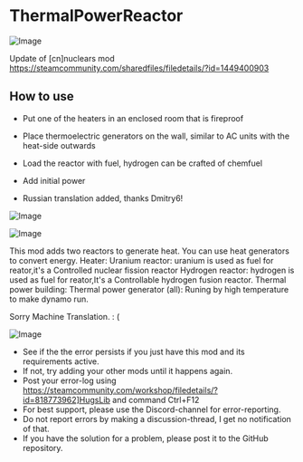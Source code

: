 # ThermalPowerReactor

![Image](https://i.imgur.com/buuPQel.png)

Update of [cn]nuclears mod
https://steamcommunity.com/sharedfiles/filedetails/?id=1449400903

## How to use



- Put one of the heaters in an enclosed room that is fireproof
- Place thermoelectric generators on the wall, similar to AC units with the heat-side outwards
- Load the reactor with fuel, hydrogen can be crafted of chemfuel
- Add initial power



- Russian translation added, thanks Dmitry6!

![Image](https://i.imgur.com/pufA0kM.png)

	
![Image](https://i.imgur.com/Z4GOv8H.png)

This mod adds two reactors to generate heat. You can use heat generators to convert energy.
Heater:
Uranium reactor: uranium is used as fuel for reator,it's a Controlled nuclear fission reactor
Hydrogen reactor: hydrogen is used as fuel for reator,It's a Controllable hydrogen fusion reactor.
Thermal power building:
Thermal power generator (all): Runing by high temperature to make dynamo run.

Sorry Machine Translation.      : (

![Image](https://i.imgur.com/PwoNOj4.png)



-  See if the the error persists if you just have this mod and its requirements active.
-  If not, try adding your other mods until it happens again.
-  Post your error-log using https://steamcommunity.com/workshop/filedetails/?id=818773962]HugsLib and command Ctrl+F12
-  For best support, please use the Discord-channel for error-reporting.
-  Do not report errors by making a discussion-thread, I get no notification of that.
-  If you have the solution for a problem, please post it to the GitHub repository.


